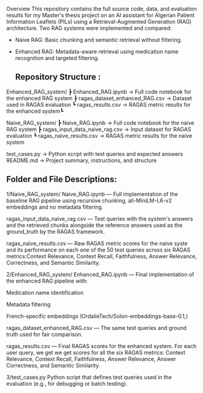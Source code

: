  Overview
This repository contains the full source code, data, and evaluation results for my Master's thesis project on an AI assistant for Algerian Patient Information Leaflets (PILs) using a Retrieval-Augmented Generation (RAG) architecture. Two RAG systems were implemented and compared:

- Naive RAG: Basic chunking and semantic retrieval without filtering.

- Enhanced RAG: Metadata-aware retrieval using medication name recognition and targeted filtering.

  ## Repository Structure :

 Enhanced_RAG_system/
 ┣  Enhanced_RAG.ipynb           → Full code notebook for the enhanced RAG system
 ┣  ragas_dataset_enhanced_RAG.csv  → Dataset used in RAGAS evaluation
 ┗  ragas_results.csv             → RAGAS metric results for the enhanced system┗  


 Naive_RAG_system/
 ┣  Naive_RAG.ipynb               → Full code notebook for the naive RAG system
 ┣  ragas_input_data_naive_rag.csv → Input dataset for RAGAS evaluation
 ┗  ragas_naive_results.csv       → RAGAS metric results for the naive system

 test_cases.py                    → Python script with test queries and expected answers
 README.md                        → Project summary, instructions, and structure


## Folder and File Descriptions:

1/Naive_RAG_system/
Naive_RAG.ipynb — Full implementation of the baseline RAG pipeline using recursive chunking, all-MiniLM-L6-v2 embeddings and no metadata filtering.

ragas_input_data_naive_rag.csv — Test queries with the system's answers and the retrieved chunks alongside the reference answers used as the ground_truth by the RAGAS framework.

ragas_naive_results.csv — Raw RAGAS metric scores for the naive syste and its performance on each one of the 50 test queries across six RAGAS metrics:Context Relevance, Context Recall, Faithfulness, Answer Relevance, Correctness, and Semantic Similarity.

2/Enhanced_RAG_system/
Enhanced_RAG.ipynb — Final implementation of the enhanced RAG pipeline with:

Medication name identification

Metadata filtering

French-specific embeddings (OrdalieTech/Solon-embeddings-base-0.1,)

ragas_dataset_enhanced_RAG.csv — The same test queries and ground truth used for fair comparison.

ragas_results.csv — Final RAGAS scores for the enhanced system. For each user query, we get we get scores for all the six RAGAS metrics: Context Relevance, Context Recall, Faithfulness, Answer Relevance, Answer Correctness, and Semantic Similarity.


3/test_cases.py
Python script that defines test queries used in the evaluation (e.g., for debugging or batch testing).





